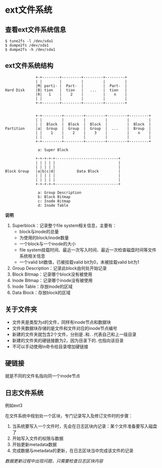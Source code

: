# ext文件系统

## 查看ext文件系统信息

```
$ tune2fs -l /dev/sda1
$ dumpe2fs /dev/sda1
$ dumpe2fs -h /dev/sda1
```

## ext文件系统结构



```
              +-+--------+---------+---------+---------+
              | |        |         |         |         |
              |M| parti- |  Part-  |         |  Part-  |
Hard Disk     |B| tion   |  tion   |   ...   |  tion   |
              |R|   1    |    2    |         |    n    |
              | |        |         |         |         |
              +-+--------+---------+---------+---------+


              +-+---------+---------+---------+---------+---------+
              | |         |         |         |         |         |
              | |  Block  |  Block  |  Block  |         |  Block  |
Partition     |a|  Group  |  Group  |  Group  |  ...    |  Broup  |
              | |    1    |    2    |    3    |         |    n    |
              | |         |         |         |         |         |
              +-+---------+---------+---------+---------+---------+

               a: Super Block

              +-+-+-+-+-----------------------------+
              | | | | |                             |
              | | | | |                             |
Block Group   |a|b|c|d|          Data Block         |
              | | | | |                             |
              | | | | |                             |
              +-+-+-+-+-----------------------------+

               a: Group Description
               b: Block Bitmap
               c: Inode Bitmap
               d: Inode Table

```

**说明**

1. Superblock：记录整个file system相关信息，主要有：
    - block与inode的总量
    - 为使用的block/inode数量
    - 一个block与一个inode的大小
    - file system挂载时间、最近一次写入时间、最近一次检查磁盘时间等文件系统相关信息
    - 一个valid bit数值，已被挂载valid bit为0，未被挂载valid bit为1
2. Group Description：记录此block由何处开始记录
3. Block Bitmap：记录哪个block没有被使用
4. Inode Bitmap：记录哪个inode没有被使用
5. Inode Table：存放inode的区域
6. Data Block：存放block的区域

## 关于文件夹

- 文件夹是类型为`d`的文件，同样有inode节点和数据块
- 文件夹数据块存储的是文件和文件对应的inode节点编号
- 新建的文件夹就包含2个文件，分别是`.`和`..`代表自己和上一级目录
- 新建的文件夹的硬链接数为2，因为目录下的`.`也指向该目录
- 不可以手动使用ln命令给目录增加硬链接


## 硬链接

就是不同的文件名指向同一个inode节点

## 日志文件系统

例如ext3

在文件系统中规划处一个区块，专门记录写入及修订文件时的步骤：

1. 当系统要写入一个文件时，先会在日志区块内记录：某个文件准备要写入磁盘了
2. 开始写入文件的权限与数据
3. 开始更新metadata数据
4. 完成数据与metadata的更新，在日志区块当中完成该文件的记录

*数据更新过程中出现问题，只需要检查日志区块内容*
